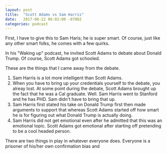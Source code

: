 ```yaml
---
layout: post
title:  "Scott Adams vs Sam Harris" 
date:   2017-08-22 06:02:00 -07002
categories: podcast
---
```


First, I have to give this to Sam Haris; he is super smart. Of course, just like any other smart folks, he comes with a few quirks. 

In his "Waking up" podcast, he invited Scott Adams to debate about Donald Trump. Of course, Scott Adams got schooled.

These are the things that I came away from the debate.

1. Sam Harris is a lot more intelligent than Scott Adams.
2. When you have to bring up your credentials yourself to the debate, you alreay lost. At some point during the debate, Scott Adams brought up the fact that he was a Cal graduate. Well. Sam Harris went to Stanford and he has PHD. Sam didn't have to bring that up.
3. Sam Harris first stated his take on Donald Trump first then made arguments to support that whereas Scott Adams started off how smart he is for figuring out what Donald Trump is actually doing.
4. Sam Harris did not get emotional even after he admitted that this was an emotional topic. Scott Adams got emotional after starting off pretending to be a cool headed person.

There are two things in play in whatever everyone does. Everyone is a prisoner of his/her own confirmation bias and 